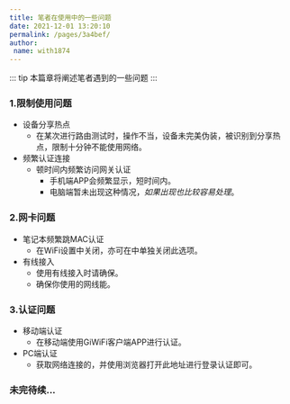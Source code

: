 ```yaml
---
title: 笔者在使用中的一些问题
date: 2021-12-01 13:20:10
permalink: /pages/3a4bef/
author:
 name: with1874
---
```


::: tip
本篇章将阐述笔者遇到的一些问题
:::

### 1.限制使用问题
- 设备分享热点
  - 在某次进行路由测试时，操作不当，设备未完美伪装，被识别到分享热点，限制十分钟不能使用网络。
- 频繁认证连接
  - 顿时间内频繁访问网关认证
    - 手机端APP会频繁显示<Badge text="密码错误" type="error"/>，短时间内<Badge text="无法登录" type="error"/>。
    - 电脑端暂未出现这种情况，*如果出现也比较容易处理*。

### 2.网卡问题
- 笔记本频繁跳MAC认证
  - 在WiFi设置中关闭<Badge text="使用随机硬件地址" />，亦可在<Badge text="某个WiFi" />中单独关闭此选项。
- 有线接入
  - 使用有线接入时请确保<Badge text="WiFi关闭" />。
  - 确保你使用的网线能<Badge text="正常传输数据" />。

### 3.认证问题
- 移动端认证
  - 在移动端使用GiWiFi客户端APP进行认证。
- PC端认证
  - 获取网络连接的<Badge text="IPv4默认网关" />，并使用浏览器打开此地址进行登录认证即可。

### 未完待续...
